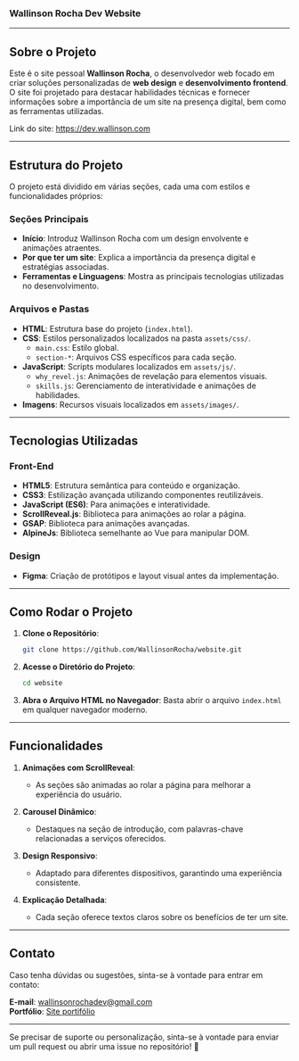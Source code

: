 ### Wallinson Rocha Dev Website

---

## Sobre o Projeto

Este é o site pessoal **Wallinson Rocha**, o desenvolvedor web focado em criar soluções personalizadas de **web design** e **desenvolvimento frontend**. O site foi projetado para destacar habilidades técnicas e fornecer informações sobre a importância de um site na presença digital, bem como as ferramentas utilizadas.

Link do site: https://dev.wallinson.com

---

## Estrutura do Projeto

O projeto está dividido em várias seções, cada uma com estilos e funcionalidades próprios:

### **Seções Principais**
- **Início**: Introduz Wallinson Rocha com um design envolvente e animações atraentes.  
- **Por que ter um site**: Explica a importância da presença digital e estratégias associadas.  
- **Ferramentas e Linguagens**: Mostra as principais tecnologias utilizadas no desenvolvimento.

### **Arquivos e Pastas**
- **HTML**: Estrutura base do projeto (`index.html`).  
- **CSS**: Estilos personalizados localizados na pasta `assets/css/`.  
    - `main.css`: Estilo global.
    - `section-*`: Arquivos CSS específicos para cada seção.
- **JavaScript**: Scripts modulares localizados em `assets/js/`.  
    - `why_revel.js`: Animações de revelação para elementos visuais.
    - `skills.js`: Gerenciamento de interatividade e animações de habilidades.
- **Imagens**: Recursos visuais localizados em `assets/images/`.

---

## Tecnologias Utilizadas

### **Front-End**
- **HTML5**: Estrutura semântica para conteúdo e organização.  
- **CSS3**: Estilização avançada utilizando componentes reutilizáveis.  
- **JavaScript (ES6)**: Para animações e interatividade.  
- **ScrollReveal.js**: Biblioteca para animações ao rolar a página.  
- **GSAP**: Biblioteca para animações avançadas.  
- **AlpineJs**: Biblioteca semelhante ao Vue para manipular DOM.  

### **Design**
- **Figma**: Criação de protótipos e layout visual antes da implementação.  

---

## Como Rodar o Projeto

1. **Clone o Repositório**:
   ```bash
   git clone https://github.com/WallinsonRocha/website.git
   ```
   
2. **Acesse o Diretório do Projeto**:
   ```bash
   cd website
   ```
   
3. **Abra o Arquivo HTML no Navegador**:
   Basta abrir o arquivo `index.html` em qualquer navegador moderno.

---

## Funcionalidades

1. **Animações com ScrollReveal**:
   - As seções são animadas ao rolar a página para melhorar a experiência do usuário.  

2. **Carousel Dinâmico**:
   - Destaques na seção de introdução, com palavras-chave relacionadas a serviços oferecidos.

3. **Design Responsivo**:
   - Adaptado para diferentes dispositivos, garantindo uma experiência consistente.

4. **Explicação Detalhada**:
   - Cada seção oferece textos claros sobre os benefícios de ter um site.

---

## Contato

Caso tenha dúvidas ou sugestões, sinta-se à vontade para entrar em contato:

**E-mail**: wallinsonrochadev@gmail.com  
**Portfólio**: [Site portifólio](dev.wallinson.com)  

--- 

Se precisar de suporte ou personalização, sinta-se à vontade para enviar um pull request ou abrir uma issue no repositório! 🚀